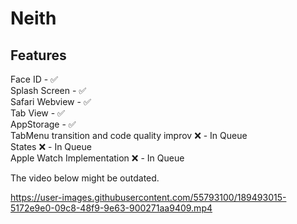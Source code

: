 # Neith
## Features 
Face ID - ✅\
Splash Screen - ✅ \
Safari Webview - ✅ \
Tab View - ✅ \
AppStorage - ✅ \
TabMenu transition and code quality improv ❌ - In Queue \
States ❌ - In Queue \
Apple Watch Implementation ❌ - In Queue 

The video below might be outdated.

https://user-images.githubusercontent.com/55793100/189493015-5172e9e0-09c8-48f9-9e63-900271aa9409.mp4

